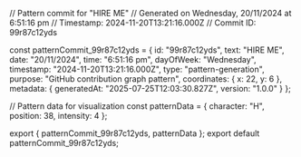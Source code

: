 // Pattern commit for "HIRE ME"
// Generated on Wednesday, 20/11/2024 at 6:51:16 pm
// Timestamp: 2024-11-20T13:21:16.000Z
// Commit ID: 99r87c12yds

const patternCommit_99r87c12yds = {
  id: "99r87c12yds",
  text: "HIRE ME",
  date: "20/11/2024",
  time: "6:51:16 pm",
  dayOfWeek: "Wednesday",
  timestamp: "2024-11-20T13:21:16.000Z",
  type: "pattern-generation",
  purpose: "GitHub contribution graph pattern",
  coordinates: {
    x: 22,
    y: 6
  },
  metadata: {
    generatedAt: "2025-07-25T12:03:30.827Z",
    version: "1.0.0"
  }
};

// Pattern data for visualization
const patternData = {
  character: "H",
  position: 38,
  intensity: 4
};

export { patternCommit_99r87c12yds, patternData };
export default patternCommit_99r87c12yds;
